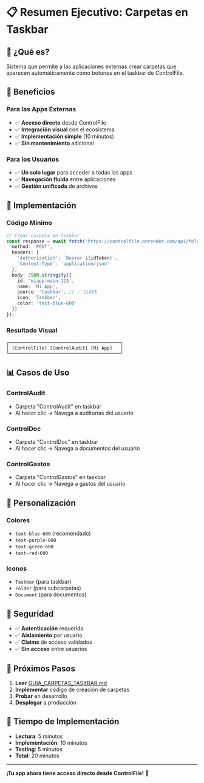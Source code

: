# 📋 Resumen Ejecutivo: Carpetas en Taskbar

## 🎯 ¿Qué es?

Sistema que permite a las aplicaciones externas crear carpetas que aparecen automáticamente como botones en el taskbar de ControlFile.

## 🚀 Beneficios

### Para las Apps Externas
- ✅ **Acceso directo** desde ControlFile
- ✅ **Integración visual** con el ecosistema
- ✅ **Implementación simple** (10 minutos)
- ✅ **Sin mantenimiento** adicional

### Para los Usuarios
- ✅ **Un solo lugar** para acceder a todas las apps
- ✅ **Navegación fluida** entre aplicaciones
- ✅ **Gestión unificada** de archivos

## 🔧 Implementación

### Código Mínimo
```typescript
// Crear carpeta en taskbar
const response = await fetch('https://controlfile.onrender.com/api/folders/create', {
  method: 'POST',
  headers: {
    'Authorization': `Bearer ${idToken}`,
    'Content-Type': 'application/json'
  },
  body: JSON.stringify({
    id: 'miapp-main-123',
    name: 'Mi App',
    source: 'taskbar', // ✅ CLAVE
    icon: 'Taskbar',
    color: 'text-blue-600'
  })
});
```

### Resultado Visual
```
┌─────────────────────────────────────────┐
│ [ControlFile] [ControlAudit] [Mi App]   │
└─────────────────────────────────────────┘
```

## 📊 Casos de Uso

### ControlAudit
- Carpeta "ControlAudit" en taskbar
- Al hacer clic → Navega a auditorías del usuario

### ControlDoc  
- Carpeta "ControlDoc" en taskbar
- Al hacer clic → Navega a documentos del usuario

### ControlGastos
- Carpeta "ControlGastos" en taskbar
- Al hacer clic → Navega a gastos del usuario

## 🎨 Personalización

### Colores
- `text-blue-600` (recomendado)
- `text-purple-600`
- `text-green-600`
- `text-red-600`

### Iconos
- `Taskbar` (para taskbar)
- `Folder` (para subcarpetas)
- `Document` (para documentos)

## 🔐 Seguridad

- ✅ **Autenticación** requerida
- ✅ **Aislamiento** por usuario
- ✅ **Claims** de acceso validados
- ✅ **Sin acceso** entre usuarios

## 📝 Próximos Pasos

1. **Leer** [GUIA_CARPETAS_TASKBAR.md](./GUIA_CARPETAS_TASKBAR.md)
2. **Implementar** código de creación de carpetas
3. **Probar** en desarrollo
4. **Desplegar** a producción

## 🎯 Tiempo de Implementación

- **Lectura**: 5 minutos
- **Implementación**: 10 minutos
- **Testing**: 5 minutos
- **Total**: 20 minutos

---

**¡Tu app ahora tiene acceso directo desde ControlFile!** 🚀
